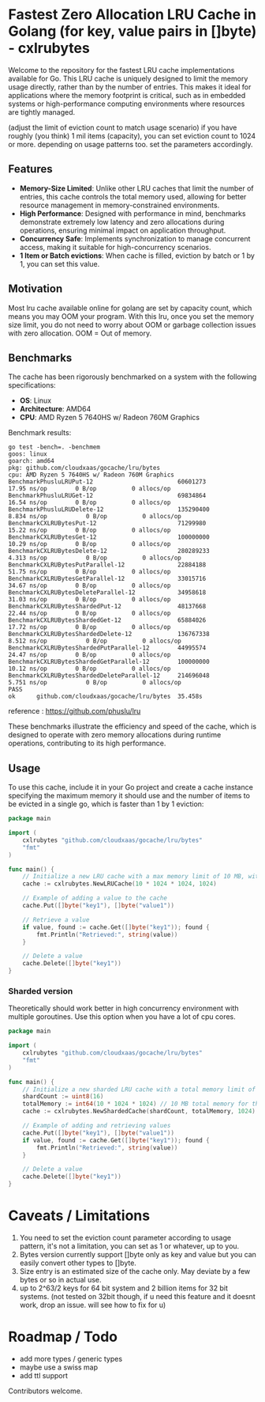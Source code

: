 # Fastest Zero Allocation LRU Cache in Golang (for key, value pairs in []byte) - cxlrubytes

Welcome to the repository for the fastest LRU cache implementations available for Go. This LRU cache is uniquely designed to limit the memory usage directly, rather than by the number of entries. This makes it ideal for applications where the memory footprint is critical, such as in embedded systems or high-performance computing environments where resources are tightly managed.

(adjust the limit of eviction count to match usage scenario)
if you have roughly (you think) 1 mil items (capacity), you can set eviction count to 1024 or more. depending on usage patterns too. set the parameters accordingly.

## Features

- **Memory-Size Limited**: Unlike other LRU caches that limit the number of entries, this cache controls the total memory used, allowing for better resource management in memory-constrained environments.
- **High Performance**: Designed with performance in mind, benchmarks demonstrate extremely low latency and zero allocations during operations, ensuring minimal impact on application throughput.
- **Concurrency Safe**: Implements synchronization to manage concurrent access, making it suitable for high-concurrency scenarios.
- **1 Item or Batch evictions**: When cache is filled, eviction by batch or 1 by 1, you can set this value.

## Motivation
Most lru cache available online for golang are set by capacity count, which means you may OOM your program. With this lru, once you set the memory size limit, you do not need to worry about OOM or garbage collection issues with zero allocation. OOM = Out of memory.

## Benchmarks

The cache has been rigorously benchmarked on a system with the following specifications:
- **OS**: Linux
- **Architecture**: AMD64
- **CPU**: AMD Ryzen 5 7640HS w/ Radeon 760M Graphics

Benchmark results:
```
go test -bench=. -benchmem
goos: linux
goarch: amd64
pkg: github.com/cloudxaas/gocache/lru/bytes
cpu: AMD Ryzen 5 7640HS w/ Radeon 760M Graphics     
BenchmarkPhusluLRUPut-12                       	60601273	        17.95 ns/op	       0 B/op	       0 allocs/op
BenchmarkPhusluLRUGet-12                       	69834864	        16.54 ns/op	       0 B/op	       0 allocs/op
BenchmarkPhusluLRUDelete-12                    	135290400	         8.834 ns/op	       0 B/op	       0 allocs/op
BenchmarkCXLRUBytesPut-12                      	71299980	        15.22 ns/op	       0 B/op	       0 allocs/op
BenchmarkCXLRUBytesGet-12                      	100000000	        10.29 ns/op	       0 B/op	       0 allocs/op
BenchmarkCXLRUBytesDelete-12                   	280289233	         4.313 ns/op	       0 B/op	       0 allocs/op
BenchmarkCXLRUBytesPutParallel-12              	22884188	        51.75 ns/op	       0 B/op	       0 allocs/op
BenchmarkCXLRUBytesGetParallel-12              	33015716	        34.67 ns/op	       0 B/op	       0 allocs/op
BenchmarkCXLRUBytesDeleteParallel-12           	34958618	        31.03 ns/op	       0 B/op	       0 allocs/op
BenchmarkCXLRUBytesShardedPut-12               	48137668	        22.44 ns/op	       0 B/op	       0 allocs/op
BenchmarkCXLRUBytesShardedGet-12               	65884026	        17.72 ns/op	       0 B/op	       0 allocs/op
BenchmarkCXLRUBytesShardedDelete-12            	136767338	         8.512 ns/op	       0 B/op	       0 allocs/op
BenchmarkCXLRUBytesShardedPutParallel-12       	44995574	        24.47 ns/op	       0 B/op	       0 allocs/op
BenchmarkCXLRUBytesShardedGetParallel-12       	100000000	        10.12 ns/op	       0 B/op	       0 allocs/op
BenchmarkCXLRUBytesShardedDeleteParallel-12    	214696048	         5.751 ns/op	       0 B/op	       0 allocs/op
PASS
ok  	github.com/cloudxaas/gocache/lru/bytes	35.458s

```
reference : https://github.com/phuslu/lru


These benchmarks illustrate the efficiency and speed of the cache, which is designed to operate with zero memory allocations during runtime operations, contributing to its high performance.

## Usage

To use this cache, include it in your Go project and create a cache instance specifying the maximum memory it should use and the number of items to be evicted in a single go, which is faster than 1 by 1 eviction:

```go
package main

import (
    cxlrubytes "github.com/cloudxaas/gocache/lru/bytes"
    "fmt"
)

func main() {
    // Initialize a new LRU cache with a max memory limit of 10 MB, with an eviction count of 1024 at one go
    cache := cxlrubytes.NewLRUCache(10 * 1024 * 1024, 1024)

    // Example of adding a value to the cache
    cache.Put([]byte("key1"), []byte("value1"))

    // Retrieve a value
    if value, found := cache.Get([]byte("key1")); found {
        fmt.Println("Retrieved:", string(value))
    }

    // Delete a value
    cache.Delete([]byte("key1"))
}
```


### Sharded version

Theoretically should work better in high concurrency environment with multiple goroutines.
Use this option when you have a lot of cpu cores.
```go
package main

import (
    cxlrubytes "github.com/cloudxaas/gocache/lru/bytes"
    "fmt"
)

func main() {
    // Initialize a new sharded LRU cache with a total memory limit of 10 MB across 16 shards
    shardCount := uint8(16)
    totalMemory := int64(10 * 1024 * 1024) // 10 MB total memory for the cache, with an eviction count of 1024 at one go
    cache := cxlrubytes.NewShardedCache(shardCount, totalMemory, 1024)

    // Example of adding and retrieving values
    cache.Put([]byte("key1"), []byte("value1"))
    if value, found := cache.Get([]byte("key1")); found {
        fmt.Println("Retrieved:", string(value))
    }

    // Delete a value
    cache.Delete([]byte("key1"))
}
```

# Caveats / Limitations
1. You need to set the eviction count parameter according to usage pattern, it's not a limitation, you can set as 1 or whatever, up to you.
2. Bytes version currently support []byte only as key and value but you can easily convert other types to []byte.
3. Size entry is an estimated size of the cache only. May deviate by a few bytes or so in actual use.
4. up to 2^63/2 keys for 64 bit system and 2 billion items for 32 bit systems. (not tested on 32bit though, if u need this feature and it doesnt work, drop an issue. will see how to fix for u)

# Roadmap / Todo
- add more types / generic types
- maybe use a swiss map
- add ttl support

Contributors welcome.
